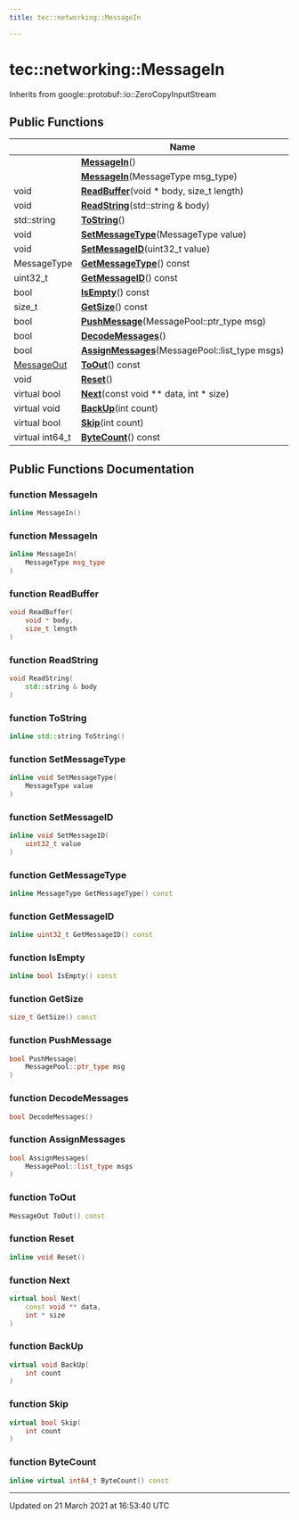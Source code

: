 ```yaml
---
title: tec::networking::MessageIn

---
```


# tec::networking::MessageIn



Inherits from google::protobuf::io::ZeroCopyInputStream

## Public Functions

|                | Name           |
| -------------- | -------------- |
| | **[MessageIn](/engine/Classes/classtec_1_1networking_1_1_message_in/#function-messagein)**() |
| | **[MessageIn](/engine/Classes/classtec_1_1networking_1_1_message_in/#function-messagein)**(MessageType msg_type) |
| void | **[ReadBuffer](/engine/Classes/classtec_1_1networking_1_1_message_in/#function-readbuffer)**(void * body, size_t length) |
| void | **[ReadString](/engine/Classes/classtec_1_1networking_1_1_message_in/#function-readstring)**(std::string & body) |
| std::string | **[ToString](/engine/Classes/classtec_1_1networking_1_1_message_in/#function-tostring)**() |
| void | **[SetMessageType](/engine/Classes/classtec_1_1networking_1_1_message_in/#function-setmessagetype)**(MessageType value) |
| void | **[SetMessageID](/engine/Classes/classtec_1_1networking_1_1_message_in/#function-setmessageid)**(uint32_t value) |
| MessageType | **[GetMessageType](/engine/Classes/classtec_1_1networking_1_1_message_in/#function-getmessagetype)**() const |
| uint32_t | **[GetMessageID](/engine/Classes/classtec_1_1networking_1_1_message_in/#function-getmessageid)**() const |
| bool | **[IsEmpty](/engine/Classes/classtec_1_1networking_1_1_message_in/#function-isempty)**() const |
| size_t | **[GetSize](/engine/Classes/classtec_1_1networking_1_1_message_in/#function-getsize)**() const |
| bool | **[PushMessage](/engine/Classes/classtec_1_1networking_1_1_message_in/#function-pushmessage)**(MessagePool::ptr_type msg) |
| bool | **[DecodeMessages](/engine/Classes/classtec_1_1networking_1_1_message_in/#function-decodemessages)**() |
| bool | **[AssignMessages](/engine/Classes/classtec_1_1networking_1_1_message_in/#function-assignmessages)**(MessagePool::list_type msgs) |
| [MessageOut](/engine/Classes/classtec_1_1networking_1_1_message_out/) | **[ToOut](/engine/Classes/classtec_1_1networking_1_1_message_in/#function-toout)**() const |
| void | **[Reset](/engine/Classes/classtec_1_1networking_1_1_message_in/#function-reset)**() |
| virtual bool | **[Next](/engine/Classes/classtec_1_1networking_1_1_message_in/#function-next)**(const void ** data, int * size) |
| virtual void | **[BackUp](/engine/Classes/classtec_1_1networking_1_1_message_in/#function-backup)**(int count) |
| virtual bool | **[Skip](/engine/Classes/classtec_1_1networking_1_1_message_in/#function-skip)**(int count) |
| virtual int64_t | **[ByteCount](/engine/Classes/classtec_1_1networking_1_1_message_in/#function-bytecount)**() const |

## Public Functions Documentation

### function MessageIn

```cpp
inline MessageIn()
```


### function MessageIn

```cpp
inline MessageIn(
    MessageType msg_type
)
```


### function ReadBuffer

```cpp
void ReadBuffer(
    void * body,
    size_t length
)
```


### function ReadString

```cpp
void ReadString(
    std::string & body
)
```


### function ToString

```cpp
inline std::string ToString()
```


### function SetMessageType

```cpp
inline void SetMessageType(
    MessageType value
)
```


### function SetMessageID

```cpp
inline void SetMessageID(
    uint32_t value
)
```


### function GetMessageType

```cpp
inline MessageType GetMessageType() const
```


### function GetMessageID

```cpp
inline uint32_t GetMessageID() const
```


### function IsEmpty

```cpp
inline bool IsEmpty() const
```


### function GetSize

```cpp
size_t GetSize() const
```


### function PushMessage

```cpp
bool PushMessage(
    MessagePool::ptr_type msg
)
```


### function DecodeMessages

```cpp
bool DecodeMessages()
```


### function AssignMessages

```cpp
bool AssignMessages(
    MessagePool::list_type msgs
)
```


### function ToOut

```cpp
MessageOut ToOut() const
```


### function Reset

```cpp
inline void Reset()
```


### function Next

```cpp
virtual bool Next(
    const void ** data,
    int * size
)
```


### function BackUp

```cpp
virtual void BackUp(
    int count
)
```


### function Skip

```cpp
virtual bool Skip(
    int count
)
```


### function ByteCount

```cpp
inline virtual int64_t ByteCount() const
```


-------------------------------

Updated on 21 March 2021 at 16:53:40 UTC
